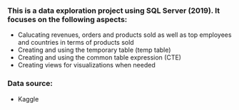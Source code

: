 ### This is a data exploration project using SQL Server (2019). It focuses on the following aspects:
- Calucating revenues, orders and products sold as well as top employees and countries in terms of products sold
- Creating and using the temporary table (temp table)
- Creating and using the common table expression (CTE)
- Creating views for visualizations when needed

### Data source: 
- Kaggle
